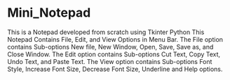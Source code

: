 # Mini_Notepad
This is a Notepad developed from scratch using Tkinter Python
This Notepad Contains File, Edit, and View Options in Menu Bar.
The File option contains Sub-options New file, New Window, Open, Save, Save as, and Close Window.
The Edit option contains Sub-options Cut Text, Copy Text, Undo Text, and Paste Text.
The View option contains Sub-options Font Style, Increase Font Size, Decrease Font Size, Underline and Help options.
